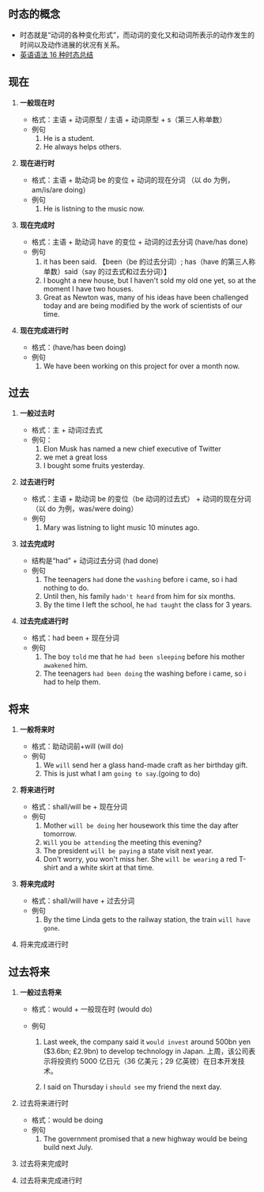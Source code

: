 ## 时态的概念

- 时态就是“动词的各种变化形式”，而动词的变化又和动词所表示的动作发生的时间以及动作进展的状况有关系。
- [英语语法 16 种时态总结](https://www.sohu.com/a/285061236_776988)

## 现在

1. **一般现在时**

   - 格式：主语 + 动词原型 / 主语 + 动词原型 + s（第三人称单数）
   - 例句
     1. He is a student.
     2. He always helps others.

2. **现在进行时**

   - 格式：主语 + 助动词 be 的变位 + 动词的现在分词 （以 do 为例，am/is/are doing）
   - 例句
     1. He is listning to the music now.

3. **现在完成时**

   - 格式：主语 + 助动词 have 的变位 + 动词的过去分词 (have/has done)
   - 例句
     1. it has been said. 【been（be 的过去分词）; has（have 的第三人称单数）said（say 的过去式和过去分词）】
     2. I bought a new house, but I haven't sold my old one yet, so at the moment I have two houses.
     3. Great as Newton was, many of his ideas have been challenged today and are being modified by the work of scientists of our time.

4. **现在完成进行时**
   - 格式：(have/has been doing)
   - 例句
     1. We have been working on this project for over a month now.

## 过去

1. **一般过去时**

   - 格式：主 + 动词过去式
   - 例句：
     1. Elon Musk has named a new chief executive of Twitter
     2. we met a great loss
     3. I bought some fruits yesterday.

2. **过去进行时**

   - 格式：主语 + 助动词 be 的变位（be 动词的过去式） + 动词的现在分词（以 do 为例，was/were doing）
   - 例句
     1. Mary was listning to light music 10 minutes ago.

3. **过去完成时**

   - 结构是“had” + 动词过去分词 (had done)
   - 例句
     1. The teenagers `had` done the `washing` before i came, so i had nothing to do.
     2. Until then, his family `hadn't heard` from him for six months.
     3. By the time I left the school, he `had taught` the class for 3 years.

4. **过去完成进行时**

   - 格式：had been + 现在分词
   - 例句
     1. The boy `told` me that he `had been sleeping` before his mother `awakened` him.
     2. The teenagers `had been doing` the washing before i came, so i had to help them.

## 将来

1. **一般将来时**

   - 格式：助动词前+will (will do)
   - 例句
     1. We `will` send her a glass hand-made craft as her birthday gift.
     2. This is just what I am `going to say`.(going to do)

2. **将来进行时**

   - 格式：shall/will be + 现在分词
   - 例句
     1. Mother `will be doing` her housework this time the day after tomorrow.
     2. `Will` you `be attending` the meeting this evening?
     3. The president `will be paying` a state visit next year.
     4. Don't worry, you won't miss her. She `will be wearing` a red T-shirt and a white skirt at that time.

3. **将来完成时**

   - 格式：shall/will have + 过去分词
   - 例句
     1. By the time Linda gets to the railway station, the train `will have gone`.

4. 将来完成进行时

## 过去将来

1. **一般过去将来**

   - 格式：would + 一般现在时 (would do)
   - 例句

     1. Last week, the company said it `would invest` around 500bn yen ($3.6bn; £2.9bn) to develop technology in Japan.
        上周，该公司表示将投资约 5000 亿日元（36 亿美元；29 亿英镑）在日本开发技术。

     2. I said on Thursday i `should see` my friend the next day.

2. 过去将来进行时

   - 格式：would be doing
   - 例句
     1. The government promised that a new highway would be being build next July.

3. 过去将来完成时
4. 过去将来完成进行时
